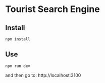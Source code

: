 Tourist Search Engine
===============

Install
-------

```npm install```

Use
---

```npm run dev```


and then go to: http://localhost:3100
